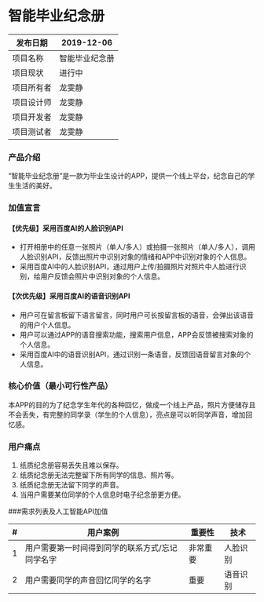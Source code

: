 # 智能毕业纪念册

| 发布日期   | 2019-12-06     |
| ---------- | -------------- |
| 项目名称   | 智能毕业纪念册 |
| 项目现状   | 进行中         |
| 项目所有者 | 龙雯静         |
| 项目设计师 | 龙雯静         |
| 项目开发者 | 龙雯静         |
| 项目测试者 | 龙雯静         |


### 产品介绍
“智能毕业纪念册”是一款为毕业生设计的APP，提供一个线上平台，纪念自己的学生生活的美好。

### 加值宣言
#### 【优先级】采用百度AI的人脸识别API
- 打开相册中的任意一张照片（单人/多人）或拍摄一张照片（单人/多人），调用人脸识别API，反馈出照片中识别对象的情绪和APP中识别对象的个人信息。
- 采用百度AI中的人脸识别API，通过用户上传/拍摄照片对照片中人脸进行识别，给用户反馈会照片中识别对象的个人信息。

#### 【次优先级】采用百度AI的语音识别API
- 用户可在留言板留下语言留言，同时用户可长按留言板的语音，会弹出该语音的用户个人信息。
- 用户可以通过APP的语音搜索功能，搜索用户信息，APP会反馈被搜索对象的个人信息。
- 采用百度AI中的语音识别API，通过识别一条语音，反馈回语音留言对象的个人信息。

### 核心价值（最小可行性产品）
本APP的目的为了纪念学生年代的各种回忆，做成一个线上产品，照片方便储存且不会丢失，有完整的同学录（学生的个人信息），亮点是可以听同学声音，增加回忆感。

### 用户痛点
1. 纸质纪念册容易丢失且难以保存。
1. 纸质纪念册无法完整留下所有同学的信息、照片等。
1. 纸质纪念册无法留下同学的声音。
1. 当用户需要某位同学的个人信息时电子纪念册更方便。

###需求列表及人工智能API加值

| #   | 用户案例                                        | 重要性   | 技术     |
| --- | ----------------------------------------------- | -------- | -------- |
| 1   | 用户需要第一时间得到同学的联系方式/忘记同学名字 | 非常重要 | 人脸识别 |
| 2   | 用户需要同学的声音回忆同学的名字                | 重要     | 语音识别 |

